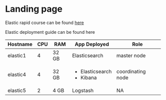# Landing page

Elastic rapid course can be found [here](technical_guide.md)

Elastic deployment guide can be found here

|Hostname|CPU|RAM|App Deployed|Role|
| --- | --- | --- | --- | --- |
| elastic1 | 4 | 32 GB | Elasticsearch | master node |
| elastic4 | 4 | 32 GB | <ul><li>Elasticsearch</li><li>Kibana</li></ul> | coordinating node |
| elastic5 | 2 | 4 GB | Logstash | NA |
